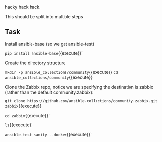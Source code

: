 hacky hack hack.

This should be split into multiple steps

## Task

Install ansible-base (so we get ansible-test)

`pip install ansible-base`{{execute}}`


Create the directory structure

`mkdir -p ansible_collections/community`{{execute}}
`cd ansible_collections/community`{{execute}}

Clone the Zabbix repo, notice we are specifying the destination is zabbix (rather than the default community.zabbix):

`git clone https://github.com/ansible-collections/community.zabbix.git zabbix`{{execute}}

`cd zabbix`{{execute}}`

`ls`{{execute}}

`ansible-test sanity --docker`{{execute}}`
